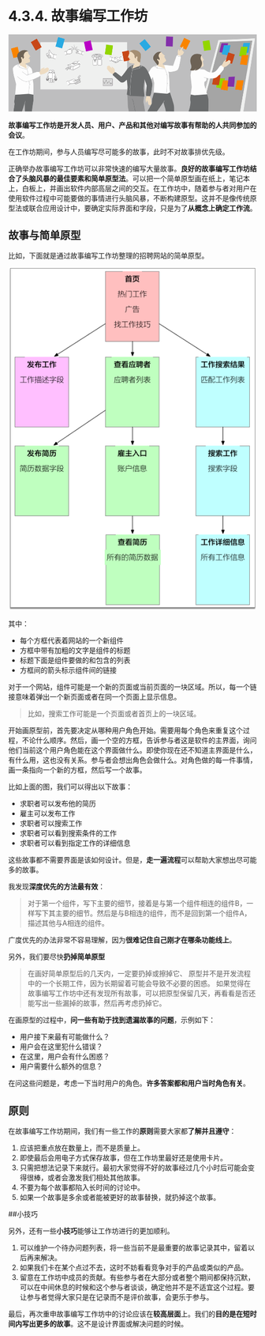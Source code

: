 # 4.3.4. 故事编写工作坊

![故事编写工作坊](images/workshop.png)

**故事编写工作坊是开发人员、用户、产品和其他对编写故事有帮助的人共同参加的会议**。

在工作坊期间，参与人员编写尽可能多的故事，此时不对故事排优先级。

正确举办故事编写工作坊可以非常快速的编写大量故事。**良好的故事编写工作坊结合了头脑风暴的最佳要素和简单原型法**。可以把一个简单原型画在纸上，笔记本上，白板上，并画出软件内部高层之间的交互。在工作坊中，随着参与者对用户在使用软件过程中可能要做的事情进行头脑风暴，不断构建原型。这并不是像传统原型法或联合应用设计中，要确定实际界面和字段，只是为了**从概念上确定工作流**。

## 故事与简单原型

比如，下面就是通过故事编写工作坊整理的招聘网站的简单原型。

![招聘网站简单原型](images/simple-mockup.png)

其中：
- 每个方框代表着网站的一个新组件
- 方框中带有加粗的文字是组件的标题
- 标题下面是组件要做的和包含的列表
- 方框间的箭头标示组件间的链接

对于一个网站，组件可能是一个新的页面或当前页面的一块区域。所以，每一个链接意味着弹出一个新页面或者在同一个页面上显示信息。

> 比如，搜索工作可能是一个页面或者首页上的一块区域。

开始画原型前，首先要决定从哪种用户角色开始。需要用每个角色来重复这个过程，不论什么顺序。然后，画一个空的方框，告诉参与者这是软件的主界面，询问他们当前这个用户角色能在这个界面做什么。即使你现在还不知道主界面是什么，有什么用，这也没有关系。参与者会想出角色会做什么。对角色做的每一件事情，画一条指向一个新的方框，然后写一个故事。

比如上面的图，我们可以得出以下故事：

- 求职者可以发布他的简历
- 雇主可以发布工作
- 求职者可以搜索工作
- 求职者可以看到搜索条件的工作
- 求职者可以看到指定工作的详细信息

这些故事都不需要界面是该如何设计。但是，**走一遍流程**可以帮助大家想出尽可能多的故事。

 我发现**深度优先的方法最有效**：

 > 对于第一个组件，写下主要的细节，接着是与第一个组件相连的组件B，一样写下其主要的细节。然后是与B相连的组件，而不是回到第一个组件A，描述其他与A相连的组件。

 广度优先的办法非常不容易理解，因为**很难记住自己刚才在哪条功能线上**。
 
 另外，我们要尽快**扔掉简单原型**
 
 > 在画好简单原型后的几天内，一定要扔掉或擦掉它、
 > 原型并不是开发流程中的一个长期工件，因为长期留着可能会导致不必要的困惑。
 > 如果觉得在故事编写工作坊中还有发现所有故事，可以把原型保留几天，再看看是否还能写出一些漏掉的故事，然后再考虑扔掉它。

 在画原型的过程中，**问一些有助于找到遗漏故事的问题**，示例如下：
 
 - 用户接下来最有可能做什么？
 - 用户会在这里犯什么错误？
 - 在这里，用户会有什么困惑？
 - 用户需要什么额外的信息？

 在问这些问题是，考虑一下当时用户的角色。**许多答案都和用户当时角色有关**。
 
 ## 原则
 
 在故事编写工作坊期间，我们有一些工作的**原则**需要大家都**了解并且遵守**：
 
 1. 应该把重点放在数量上，而不是质量上。
 2. 即使最后会用电子方式保存故事，但在工作坊里最好还是使用卡片。
 3. 只需把想法记录下来就行。最初大家觉得不好的故事经过几个小时后可能会变得很棒，或者会激发我们相处其他故事。
 4. 不要为每个故事都陷入长时间的讨论中。
 5. 如果一个故事是多余或者能被更好的故事替换，就扔掉这个故事。

 ##小技巧
 
 另外，还有一些**小技巧**能够让工作坊进行的更加顺利。
 
 1. 可以维护一个待办问题列表，将一些当前不是最重要的故事记录其中，留着以后再来解决。
 2. 如果我们卡在某个点过不去，这时不妨看看竞争对手的产品或类似的产品。
 3. 留意在工作坊中成员的贡献。有些参与者在大部分或者整个期间都保持沉默，可以在中间休息的时候和这个参与者谈谈，确定他并不是不适宜这个过程。要让参与者觉得大家只是在记录而不是评价故事，会更乐于参与。

 最后，再次重申故事编写工作坊中的讨论应该在**较高层面**上。我们的**目的是在短时间内写出更多的故事**。这不是设计界面或解决问题的时候。
